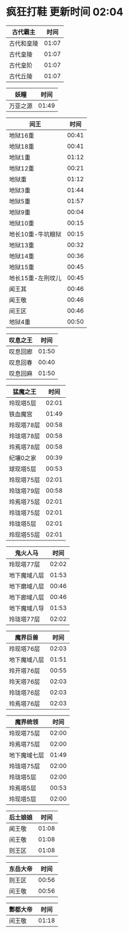 # 疯狂打鞋 更新时间 02:04

| 古代霸主   | 时间    |
|--------|-------|
| 古代和皇陵 | 01:07 |
| 古代皇陵 | 01:07 |
| 古代皇阶 | 01:07 |
| 古代丘陵 | 01:07 |

| 妖瞳   | 时间    |
|--------|-------|
| 万亚之源 | 01:49 |

| 间王   | 时间    |
|--------|-------|
| 地狱16重 | 00:41 |
| 地狱18重 | 00:41 |
| 地狱1重 | 01:12 |
| 地狱12重 | 00:21 |
| 地狱重 | 01:12 |
| 地狱3重 | 01:44 |
| 地狱5重 | 01:57 |
| 地狱9重 | 00:04 |
| 地狱10重 | 00:15 |
| 地长10重-牛坑粮狱 | 00:15 |
| 地狱13重 | 00:32 |
| 地狱14重 | 00:36 |
| 地狱15重 | 00:45 |
| 地长15重-左刑坟儿 | 00:45 |
| 闻王其 | 00:46 |
| 闻王敬 | 00:46 |
| 间王区 | 00:46 |
| 地狱4重 | 00:50 |

| 叹息之王   | 时间    |
|--------|-------|
| 叹息回廊 | 01:50 |
| 叹息回春 | 00:40 |
| 叹息回麻 | 01:50 |

| 猛魔之王   | 时间    |
|--------|-------|
| 玲现塔5层 | 02:01 |
| 铁血魔宫 | 01:49 |
| 玲现塔78层 | 00:58 |
| 玲珑塔78层 | 00:58 |
| 玲焉塔78层 | 00:58 |
| 纪壤0之家 | 00:39 |
| 球现塔5层 | 00:53 |
| 玲现塔75层 | 02:01 |
| 玲珑塔79层 | 00:58 |
| 玲焉塔75层 | 02:01 |
| 玲珑塔75层 | 02:01 |
| 玲珑塔5层 | 02:01 |
| 玲现塔55层 | 02:01 |

| 鬼火人马   | 时间    |
|--------|-------|
| 玲现塔77层 | 02:02 |
| 地下魔域八层 | 01:53 |
| 地下磨域八层 | 00:46 |
| 地下廊域八层 | 00:46 |
| 地下魔域八导 | 01:53 |
| 玲珑塔77层 | 02:02 |

| 魔界巨兽   | 时间    |
|--------|-------|
| 玲现塔76层 | 02:03 |
| 地下魔域八层 | 01:51 |
| 玲开塔76层 | 00:55 |
| 玲天塔76层 | 02:03 |
| 玲珑塔76层 | 02:03 |
| 玲焉塔76层 | 02:03 |

| 魔界统领   | 时间    |
|--------|-------|
| 玲现塔75层 | 02:00 |
| 玲焉塔75层 | 02:00 |
| 地下魔域七层 | 01:49 |
| 玲珑塔75层 | 02:00 |
| 玲珑塔5层 | 02:00 |
| 玲焉塔5层 | 00:53 |
| 玲现塔5层 | 02:00 |

| 后土娘娘   | 时间    |
|--------|-------|
| 闻王敬 | 01:08 |
| 间王敬 | 01:08 |
| 则王区 | 01:08 |

| 东岳大帝   | 时间    |
|--------|-------|
| 则王区 | 00:56 |
| 间王敬 | 00:56 |

| 酆都大帝   | 时间    |
|--------|-------|
| 间王敬 | 01:18 |